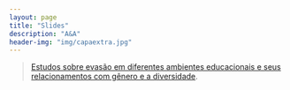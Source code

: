```yaml
---
layout: page
title: "Slides"
description: "A&A"
header-img: "img/capaextra.jpg"
---
```


> [Estudos sobre evasão em diferentes ambientes educacionais e seus relacionamentos com gênero e a diversidade](slides/CTIC.pdf).